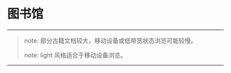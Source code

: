 # 图书馆
---

> note: 部分古籍文档较大，移动设备或低带宽状态浏览可能较慢。
>
> note: light 风格适合于移动设备浏览。

---


<script  type="text/javascript" src="list.js"></script>

<script type="text/javascript" src="/assets/date.js"></script>

<script type="text/javascript" src="/assets/common.js"></script>

<script type="text/javascript">
    window.onload = function() {
        var span = document.createElement("span");
        var table = document.getElementsByClassName("main-content")[0];
        showList(list, table);
        showDate(span);
        table.appendChild(span);
		cleanPage();
	}
</script>

